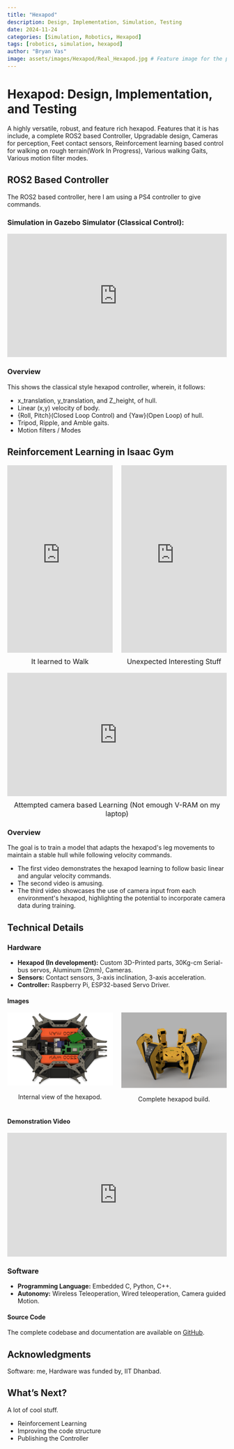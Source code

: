 ```yaml
---
title: "Hexapod"
description: Design, Implementation, Simulation, Testing
date: 2024-11-24
categories: [Simulation, Robotics, Hexapod]
tags: [robotics, simulation, hexapod]
author: "Bryan Vas"
image: assets/images/Hexapod/Real_Hexapod.jpg # Feature image for the post
---
```


# Hexapod: Design, Implementation, and Testing

A highly versatile, robust, and feature rich hexapod. 
Features that it is has include, a complete ROS2 based Controller, Upgradable design, Cameras for perception, Feet contact sensors, Reinforcement learning based control for walking on rough terrain(Work In Progress), Various walking Gaits, Various motion filter modes.

## ROS2 Based Controller

The ROS2 based controller, here I am using a PS4 controller to give commands.

### Simulation in Gazebo Simulator (Classical Control):

<div style="position: relative; width: 100%; padding-bottom: 56.25%; height: 0; overflow: hidden;">
  <iframe src="https://www.youtube.com/embed/OUmJqA5kmGM?si=adebjjhlsCn0wbzt&t=1" 
    frameborder="0" 
    allow="accelerometer; autoplay; clipboard-write; encrypted-media; gyroscope; picture-in-picture" 
    allowfullscreen 
    style="position: absolute; top: 0; left: 0; width: 100%; height: 100%;"></iframe>
</div>

### Overview

This shows the classical style hexapod controller, wherein, it follows:
- x_translation, y_translation, and Z_height, of hull.
- Linear (x,y) velocity of body.
- {Roll, Pitch}(Closed Loop Control) and {Yaw}(Open Loop) of hull. 
- Tripod, Ripple, and Amble gaits.
- Motion filters / Modes

## Reinforcement Learning in Isaac Gym

<div style="display: flex; justify-content: space-between; gap: 10px; flex-wrap: wrap;">
  <!-- First YouTube Short Video + Text -->
  <div style="flex: 1; max-width: 48%; text-align: center;">
    <div style="position: relative; padding-bottom: 177.78%; height: 0; overflow: hidden;">
      <iframe src="https://www.youtube.com/embed/-GyyXanEjBE?playsinline=1&mute=1" 
        frameborder="0" 
        allow="accelerometer; autoplay; clipboard-write; encrypted-media; gyroscope; picture-in-picture" 
        allowfullscreen 
        style="position: absolute; top: 0; left: 0; width: 100%; height: 100%;"></iframe>
    </div>
    <p style="font-size: 16px; margin-top: 10px;">It learned to Walk</p>
  </div>

  <!-- Second YouTube Short Video + Text -->
  <div style="flex: 1; max-width: 48%; text-align: center;">
    <div style="position: relative; padding-bottom: 177.78%; height: 0; overflow: hidden;">
      <iframe src="https://www.youtube.com/embed/ujN2bUsZ3eY" 
        frameborder="0" 
        allow="accelerometer; autoplay; clipboard-write; encrypted-media; gyroscope; picture-in-picture" 
        allowfullscreen 
        style="position: absolute; top: 0; left: 0; width: 100%; height: 100%;"></iframe>
    </div>
    <p style="font-size: 16px; margin-top: 10px;">Unexpected Interesting Stuff</p>
  </div>
</div>

<div style="flex: 1; max-width: 100%; text-align: center;">
  <div style="position: relative; padding-bottom: 56.25%; height: 0; overflow: hidden;">
    <iframe src="https://www.youtube.com/embed/t7yD85Wf9wE" 
      frameborder="0" 
      allow="accelerometer; autoplay; clipboard-write; encrypted-media; gyroscope; picture-in-picture" 
      allowfullscreen 
      style="position: absolute; top: 0; left: 0; width: 100%; height: 100%;"></iframe>
  </div>
  <p style="font-size: 16px; margin-top: 10px;">Attempted camera based Learning (Not emough V-RAM on my laptop)</p>
</div>





### Overview

The goal is to train a model that adapts the hexapod's leg movements to maintain a stable hull while following velocity commands.

- The first video demonstrates the hexapod learning to follow basic linear and angular velocity commands.
- The second video is amusing.
- The third video showcases the use of camera input from each environment's hexapod, highlighting the potential to incorporate camera data during training.

## Technical Details

### Hardware
- **Hexapod (In development):** Custom 3D-Printed parts, 30Kg-cm Serial-bus servos, Aluminum (2mm), Cameras.
- **Sensors:** Contact sensors, 3-axis inclination, 3-axis acceleration.
- **Controller:** Raspberry Pi, ESP32-based Servo Driver.

#### Images
<div style="display: flex; justify-content: space-between; gap: 10px; flex-wrap: wrap;">
  <div style="flex: 1; max-width: 48%;">
    <img src="assets/images/Hexapod/Screenshot 2024-12-07 063655.png" alt="Hexapod Internal View" style="width: 100%;">
    <p style="text-align: center;">Internal view of the hexapod.</p>
  </div>
  <div style="flex: 1; max-width: 48%;">
    <img src="assets/images/Hexapod/Hexapod_Cad_Yellow.png" alt="Hexapod Complete Build" style="width: 100%;">
    <p style="text-align: center;">Complete hexapod build.</p>
  </div>
</div>

#### Demonstration Video
<div style="position: relative; padding-bottom: 56.25%; height: 0; overflow: hidden;">
  <iframe src="https://www.youtube.com/embed/xo4gr_w0xCo?start=50&si=iLOpaS3n5sVbMw_e" 
    frameborder="0" 
    allow="accelerometer; autoplay; clipboard-write; encrypted-media; gyroscope; picture-in-picture" 
    allowfullscreen 
    style="position: absolute; top: 0; left: 0; width: 100%; height: 100%;"></iframe>
</div>


### Software
- **Programming Language:** Embedded C, Python, C++.
- **Autonomy:** Wireless Teleoperation, Wired teleoperation, Camera guided Motion.

#### Source Code

The complete codebase and documentation are available on [GitHub](https://github.com/bryanvas-cpu/Hexapod).

## Acknowledgments

Software: me, Hardware was funded by, IIT Dhanbad.

## What’s Next?

A lot of cool stuff.
- Reinforcement Learning
- Improving the code structure
- Publishing the Controller
